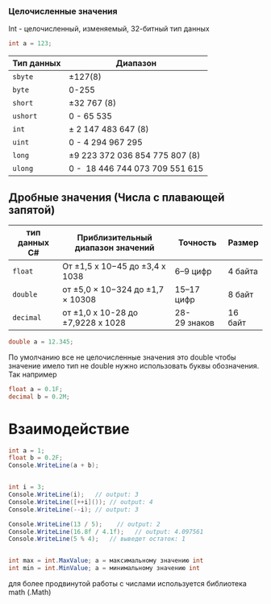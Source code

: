 ### Целочисленные значения

Int - целочисленный, изменяемый, 32-битный тип данных
```cs
int a = 123;
```

| Тип данных | Диапазон                        |
| ---------- | ------------------------------- |
| `sbyte`    | ±127(8)                         |
| `byte`     | 0-255                           |
| `short`    | ±32 767 (8)                     |
| `ushort`   | 0 - 65 535                      |
| `int`      | ± 2 147 483 647 (8)             |
| `uint`     | 0 - 4 294 967 295               |
| `long`     | ±9 223 372 036 854 775 807 (8)  |
| `ulong`    | 0 -  18 446 744 073 709 551 615 |
## Дробные значения (Числа с плавающей запятой)

| тип данных C# | Приблизительный диапазон значений | Точность     | Размер  |
| ------------- | --------------------------------- | ------------ | ------- |
| `float`       | От ±1,5 x 10−45 до ±3,4 x 1038    | 6–9 цифр     | 4 байта |
| `double`      | от ±5,0 × 10−324 до ±1,7 × 10308  | 15–17 цифр   | 8 байт  |
| `decimal`     | от ±1,0 x 10-28 до ±7,9228 x 1028 | 28-29 знаков | 16 байт |
```cs
double a = 12.345;
```


По умолчанию все не целочисленные значения это double чтобы значение имело тип не double нужно использовать буквы обозначения. 
Так например
```cs
float a = 0.1F;
decimal b = 0.2M;
```


# Взаимодействие


```cs
int a = 1;
float b = 0.2F;
Console.WriteLine(a + b);


int i = 3;
Console.WriteLine(i);   // output: 3
Console.WriteLine([++i]()); // output: 4
Console.WriteLine(--i); // output: 3

Console.WriteLine(13 / 5);    // output: 2
Console.WriteLine(16.8f / 4.1f);   // output: 4.097561
Console.WriteLine(5 % 4);   // выведет остаток: 1


int max = int.MaxValue; a = максимальному значению int 
int min = int.MinValue; a = минимальному значению int 
```
для более продвинутой работы с числами используется библиотека math (.Math)

